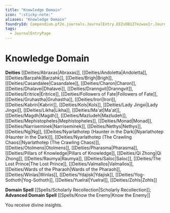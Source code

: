 ```yaml
---
title: "Knowledge Domain"
icon: ":sticky-note:"
aliases: "Knowledge Domain"
foundryId: Compendium.pf2e.journals.JournalEntry.EEZvDB1Z7ezwaxIr.JournalEntryPage.0GwpYEjCHWyfQvgg
tags:
  - JournalEntryPage
---
```


# Knowledge Domain
**Deities** [[Deities/Abraxas|Abraxas]], [[Deities/Andoletta|Andoletta]], [[Deities/Barzahk|Barzahk]], [[Deities/Brigh|Brigh]], [[Deities/Casandalee|Casandalee]], [[Deities/Charon|Charon]], [[Deities/Dhalavei|Dhalavei]], [[Deities/Dranngvit|Dranngvit]], [[Deities/Eritrice|Eritrice]], [[Deities/Followers of Fate|Followers of Fate]], [[Deities/Gruhastha|Gruhastha]], [[Deities/Irori|Irori]], [[Deities/Kabriri|Kabriri]], [[Deities/Kols|Kols]], [[Deities/Lady Jingxi|Lady Jingxi]], [[Deities/Likha|Likha]], [[Deities/Ma'at|Ma'at]], [[Deities/Magdh|Magdh]], [[Deities/Mazludeh|Mazludeh]], [[Deities/Mephistopheles|Mephistopheles]], [[Deities/Monad|Monad]], [[Deities/Narriseminek|Narriseminek]], [[Deities/Nethys|Nethys]], [[Deities/Ng|Ng]], [[Deities/Nyarlathotep (Haunter in the Dark)|Nyarlathotep (Haunter in the Dark)]], [[Deities/Nyarlathotep (The Crawling Chaos)|Nyarlathotep (The Crawling Chaos)]], [[Deities/Otolmens|Otolmens]], [[Deities/Pharasma|Pharasma]], [[Deities/Pillars of Knowledge|Pillars of Knowledge]], [[Deities/Qi Zhong|Qi Zhong]], [[Deities/Raumya|Raumya]], [[Deities/Saloc|Saloc]], [[Deities/The Lost Prince|The Lost Prince]], [[Deities/Valmallos|Valmallos]], [[Deities/Wards of the Pharaoh|Wards of the Pharaoh]], [[Deities/Winlas|Winlas]], [[Deities/Ydajisk|Ydajisk]], [[Deities/Yog-Sothoth|Yog-Sothoth]], [[Deities/Yuelral|Yuelral]], [[Deities/Zohls|Zohls]]

**Domain Spell** [[Spells/Scholarly Recollection|Scholarly Recollection]]; **Advanced Domain Spell** [[Spells/Know the Enemy|Know the Enemy]]

You receive divine insights.